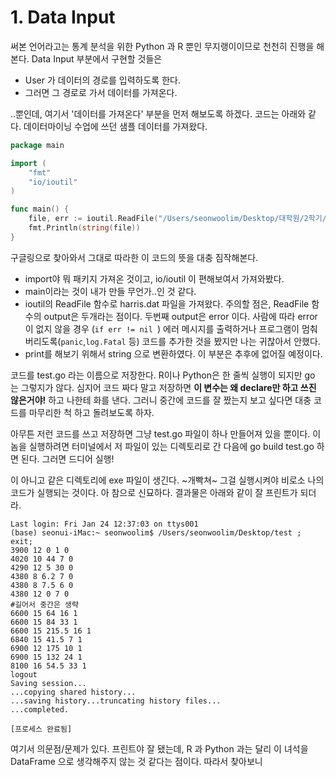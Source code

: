 # 1. Data Input


써본 언어라고는 통계 분석을 위한 Python 과 R 뿐인 무지랭이이므로 천천히 진행을 해본다. Data Input 부분에서 구현할 것들은

* User 가 데이터의 경로를 입력하도록 한다.
* 그러면 그 경로로 가서 데이터를 가져온다.

..뿐인데, 여기서 '데이터를 가져온다' 부분을 먼저 해보도록 하겠다. 코드는 아래와 같다. 데이터마이닝 수업에 쓰던 샘플 데이터를 가져왔다.


``` go
package main

import (
	"fmt"
	"io/ioutil"
)

func main() {
	file, err := ioutil.ReadFile("/Users/seonwoolim/Desktop/대학원/2학기/데마/data/harris.dat")
	fmt.Println(string(file))
}
```

구글링으로 찾아와서 그대로 따라한 이 코드의 뜻을 대충 짐작해본다. 
* import야 뭐 패키지 가져온 것이고, io/ioutil 이 편해보여서 가져와봤다.
* main이라는 것이 내가 만들 무언가..인 것 같다. 
* ioutil의 ReadFile 함수로 harris.dat 파일을 가져왔다. 주의할 점은, ReadFile 함수의 output은 두개라는 점이다. 두번째 output은 error 이다. 사람에 따라 error 이 없지 않을 경우 (`if err != nil `) 에러 메시지를 출력하거나 프로그램이 멈춰버리도록(`panic`,`log.Fatal` 등) 코드를 추가한 것을 봤지만 나는 귀찮아서 안했다. 
* print를 해보기 위해서 string 으로 변환하였다. 이 부분은 추후에 없어질 예정이다. 

코드를 test.go 라는 이름으로 저장한다. R이나 Python은 한 줄씩 실행이 되지만 go 는 그렇지가 않다. 
심지어 코드 짜다 말고 저장하면 **이 변수는 왜 declare만 하고 쓰진 않은거야!** 하고 나한테 화를 낸다. 
그러니 중간에 코드를 잘 짰는지 보고 싶다면 대충 코드를 마무리한 척 하고 돌려보도록 하자. 

아무튼 저런 코드를 쓰고 저장하면 그냥 test.go 파일이 하나 만들어져 있을 뿐이다.
이 놈을 실행하려면 터미널에서 저 파일이 있는 디렉토리로 간 다음에 go build test.go 하면 된다.
그러면 드디어 실행! 

이 아니고 같은 디렉토리에 exe 파일이 생긴다. ~개빡쳐~ 그걸 실행시켜야 비로소 나의 코드가 실행되는 것이다. 아 참으로 신묘하다. 
결과물은 아래와 같이 잘 프린트가 되더라.


``` 
Last login: Fri Jan 24 12:37:03 on ttys001
(base) seonui-iMac:~ seonwoolim$ /Users/seonwoolim/Desktop/test ; exit;
3900 12 0 1 0
4020 10 44 7 0
4290 12 5 30 0
4380 8 6.2 7 0
4380 8 7.5 6 0
4380 12 0 7 0
#길어서 중간은 생략
6600 15 64 16 1
6600 15 84 33 1
6600 15 215.5 16 1
6840 15 41.5 7 1
6900 12 175 10 1
6900 15 132 24 1
8100 16 54.5 33 1
logout
Saving session...
...copying shared history...
...saving history...truncating history files...
...completed.

[프로세스 완료됨]

```

여기서 의문점/문제가 있다. 프린트야 잘 됐는데, R 과 Python 과는 달리 이 녀석을 DataFrame 으로 생각해주지 않는 것 같다는 점이다. 따라서 찾아보니 
